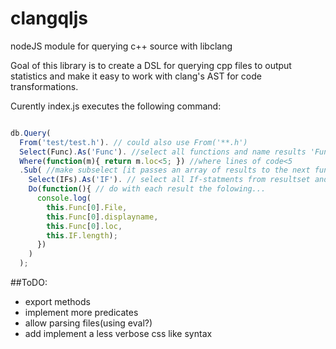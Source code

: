 # clangqljs
nodeJS module for querying c++ source with libclang

Goal of this library is to create a DSL for querying cpp files to output statistics and make it easy to work with
clang's AST for code transformations.


Curently index.js executes the following command:
```javascript

db.Query(
  From('test/test.h'). // could also use From('**.h')
  Select(Func).As('Func'). //select all functions and name results 'Func'
  Where(function(m){ return m.loc<5; }) //where lines of code<5
  .Sub( //make subselect [it passes an array of results to the next function]
    Select(IFs).As('IF'). // select all If-statments from resultset and name results 'IF'
    Do(function(){ // do with each result the folowing...
      console.log( 
        this.Func[0].File,
        this.Func[0].displayname,
        this.Func[0].loc, 
        this.IF.length);
      })
    )
  );

```


##ToDO:

* export methods
* implement more predicates
* allow parsing files(using eval?)
* add implement a less verbose css like syntax

